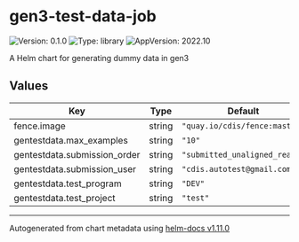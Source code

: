 # gen3-test-data-job

![Version: 0.1.0](https://img.shields.io/badge/Version-0.1.0-informational?style=flat-square) ![Type: library](https://img.shields.io/badge/Type-library-informational?style=flat-square) ![AppVersion: 2022.10](https://img.shields.io/badge/AppVersion-2022.10-informational?style=flat-square)

A Helm chart for generating dummy data in gen3

## Values

| Key | Type | Default | Description |
|-----|------|---------|-------------|
| fence.image | string | `"quay.io/cdis/fence:master"` |  |
| gentestdata.max_examples | string | `"10"` |  |
| gentestdata.submission_order | string | `"submitted_unaligned_reads"` |  |
| gentestdata.submission_user | string | `"cdis.autotest@gmail.com"` |  |
| gentestdata.test_program | string | `"DEV"` |  |
| gentestdata.test_project | string | `"test"` |  |

----------------------------------------------
Autogenerated from chart metadata using [helm-docs v1.11.0](https://github.com/norwoodj/helm-docs/releases/v1.11.0)
